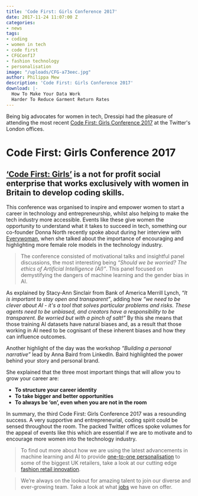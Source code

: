 ```yaml
---
title: 'Code First: Girls Conference 2017'
date: 2017-11-24 11:07:00 Z
categories:
- news
tags:
- coding
- women in tech
- code first
- CFGConf17
- fashion technology
- personalisation
image: "/uploads/CFG-a73eec.jpg"
author: Philippa Mew
description: 'Code First: Girls Conference 2017'
download: |-
  How To Make Your Data Work
  Harder To Reduce Garment Return Rates
---
```


Being big advocates for women in tech, Dressipi had the pleasure of attending the most recent [Code First: Girls Conference 2017](http://www.codefirstgirls.org.uk/conference-2017.html) at the Twitter's London offices.  

# Code First: Girls Conference 2017

## [‘Code First: Girls’](http://www.codefirstgirls.org.uk/conference-2017.html) is a not for profit social enterprise that works exclusively with women in Britain to develop coding skills.

This conference was organised to inspire and empower women to start a career in technology and entrepreneurship, whilst also helping to make the tech industry more accessible. Events like these give women the opportunity to understand what it takes to succeed in tech, something our co-founder Donna North recently spoke about during her interview with [Everywoman](https://startups.co.uk/female-tech-leaders-talk-gender-pay-gap-stem-skills/), when she talked about the importance of encouraging and highlighting more female role models in the technology industry.

>The conference consisted of motivational talks and insightful panel discussions, the most interesting being *“Should we be worried? The ethics of Artificial Intelligence (AI)”*. This panel focused on demystifying the dangers of machine learning and the gender bias in AI.

As explained by Stacy-Ann Sinclair from Bank of America Merrill Lynch, *“It is important to stay open and transparent”*, adding how *“we need to be clever about AI - it's a tool that solves particular problems and risks. These agents need to be unbiased, and creators have a responsibility to be transparent. Be worried but with a pinch of salt!”* By this she means that those training AI datasets have natural biases and, as a result that those working in AI need to be cognisant of these inherent biases and how they can influence outcomes.
 
Another highlight of the day was the workshop *“Building a personal narrative”* lead by Anna Baird from LinkedIn. Baird highlighted the power behind your story and personal brand. 

She explained that the three most important things that will allow you to grow your career are:

* **To structure your career identity**
* **To take bigger and better opportunities**
* **To always be ‘on’, even when you are not in the room**

In summary, the third Code First: Girls Conference 2017 was a resounding success. A very supportive and entrepreneurial, coding spirit could be sensed throughout the room. The packed Twitter offices  spoke volumes for the appeal of events like this which are essential if we are to motivate and to encourage more women into the technology industry.


>To find out more about how we are using the latest advancements in machine learning and AI to provide [one-to-one personalisation](https://dressipi.com/one-to-one-personalisation/) to some of the biggest UK retailers, take a look at our cutting edge [fashion retail innovation](https://dressipi.com/solutions/innovation/).

>We’re always on the lookout for amazing talent to join our diverse and ever-growing team. Take a look at what [jobs](https://dressipi.com/careers/) we have on offer.
